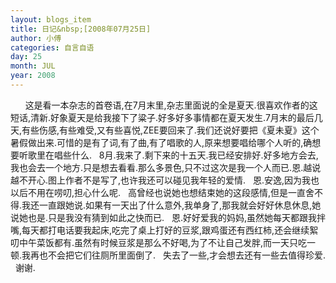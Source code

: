 ```yaml
---
layout: blogs_item
title: 日记&nbsp;[2008年07月25日]
author: 小傅
categories: 自言自语
day: 25
month: JUL
year: 2008
---
```




&nbsp;
&nbsp; 
&nbsp; 这是看一本杂志的首卷语,在7月末里,杂志里面说的全是夏天.很喜欢作者的这短话,清新.好象夏天是给我接下了粱子.好多好多事情都在夏天发生.7月末的最后几天,有些伤感,有些难受,又有些喜悦,ZEE要回来了.我们还说好要把《夏未夏》这个暑假做出来.可惜的是有了词,有了曲,有了唱歌的人,原来想要唱给哪个人听的,确想要听歌里在唱些什么.
&nbsp;
8月.我来了.剩下来的十五天.我已经安排好.好多地方会去,我也会去一个地方.只是想去看看.那么多景色,只不过这次是我一个人而已.恩.越说越不开心.图上作者不是写了,也许我还可以碰见我年轻的爱情.
&nbsp;
恩.安逸,因为我也以后不用在唠叨,担心什么呢.
&nbsp;
高曾经也说她也想结束她的这段感情,但是一直舍不得.我还一直跟她说.如果有一天出了什么意外,我单身了,那我就会好好休息休息,她说她也是.只是我没有猜到如此之快而已.
&nbsp;
恩.好好爱我的妈妈,虽然她每天都跟我拌嘴,每天都打电话要我起床,吃完了桌上打好的豆浆,跟鸡蛋还有西红柿,还会继续絮叨中午菜饭都有.虽然有时候豆浆是那么不好喝,为了不让自己发胖,而一天只吃一顿.我再也不会把它们往厕所里面倒了.
&nbsp;
失去了一些,才会想去还有一些去值得珍爱.
&nbsp; 谢谢.
&nbsp;&nbsp;


